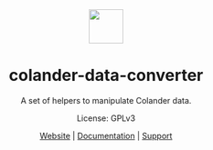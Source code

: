 <div align="center">
<img width="60px" src="https://pts-project.org/android-chrome-512x512.png">
<h1>colander-data-converter</h1>
<p>
A set of helpers to manipulate Colander data. 
</p>
<p>
License: GPLv3
</p>
<p>
<a href="https://pts-project.org">Website</a> | 
<a href="https://pts-project.org/docs/pirogue/overview/">Documentation</a> | 
<a href="https://discord.gg/qGX73GYNdp">Support</a>
</p>
</div>

